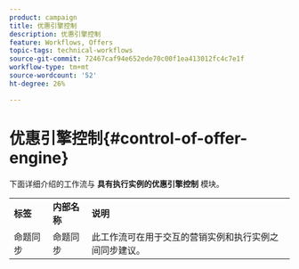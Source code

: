 ```yaml
---
product: campaign
title: 优惠引擎控制
description: 优惠引擎控制
feature: Workflows, Offers
topic-tags: technical-workflows
source-git-commit: 72467caf94e652ede70c00f1ea413012fc4c7e1f
workflow-type: tm+mt
source-wordcount: '52'
ht-degree: 26%

---
```



# 优惠引擎控制{#control-of-offer-engine}



下面详细介绍的工作流与 **具有执行实例的优惠引擎控制** 模块。

<table> 
 <tbody> 
  <tr> 
   <td> <strong>标签</strong><br /> </td> 
   <td> <strong>内部名称</strong><br /> </td> 
   <td> <strong>说明</strong><br /> </td> 
  </tr> 
  <tr> 
   <td> <span class="uicontrol">命题同步</span> <br /> </td> 
   <td> <span class="uicontrol">命题同步</span> <br /> </td> 
   <td> 此工作流可在用于交互的营销实例和执行实例之间同步建议。<br /> </td> 
  </tr> 
 </tbody> 
</table>

